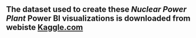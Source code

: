 ## The dataset used to create these *Nuclear Power Plant* Power BI visualizations is downloaded from webiste [Kaggle.com](https://www.kaggle.com/marchman/geo-nuclear-data)
